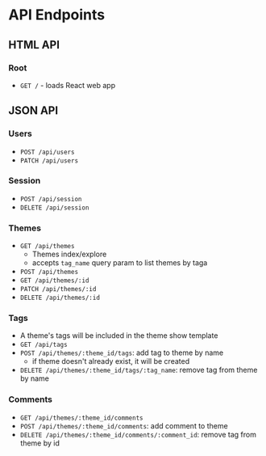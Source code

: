 # API Endpoints

## HTML API

### Root

- `GET /` - loads React web app

## JSON API

### Users

- `POST /api/users`
- `PATCH /api/users`

### Session

- `POST /api/session`
- `DELETE /api/session`

### Themes

- `GET /api/themes`
  - Themes index/explore
  - accepts `tag_name` query param to list themes by taga
- `POST /api/themes`
- `GET /api/themes/:id`
- `PATCH /api/themes/:id`
- `DELETE /api/themes/:id`

### Tags

- A theme's tags will be included in the theme show template
- `GET /api/tags`
- `POST /api/themes/:theme_id/tags`: add tag to theme by name
  - if theme doesn't already exist, it will be created
- `DELETE /api/themes/:theme_id/tags/:tag_name`: remove tag from theme by
  name

### Comments

- `GET /api/themes/:theme_id/comments`
- `POST /api/themes/:theme_id/comments`: add comment to theme
- `DELETE /api/themes/:theme_id/comments/:comment_id`: remove tag from theme by
  id
